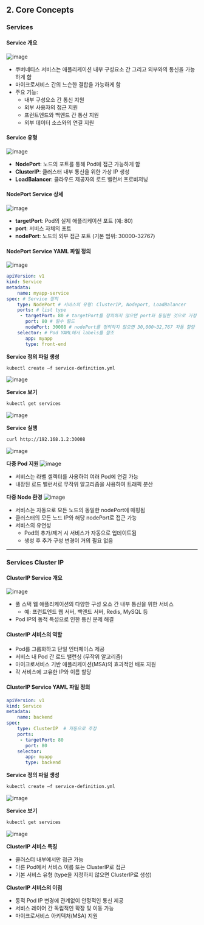 ## 2. Core Concepts

### Services

#### Service 개요
![image](https://github.com/seonwook97/Certificate/assets/92377162/300eff40-da48-495a-9cf8-c9b2af6f945a)
- 쿠버네티스 서비스는 애플리케이션 내부 구성요소 간 그리고 외부와의 통신을 가능하게 함
- 마이크로서비스 간의 느슨한 결합을 가능하게 함
- 주요 기능:
  - 내부 구성요소 간 통신 지원
  - 외부 사용자의 접근 지원
  - 프런트엔드와 백엔드 간 통신 지원
  - 외부 데이터 소스와의 연결 지원

#### Service 유형
![image](https://github.com/seonwook97/Certificate/assets/92377162/d08a77ea-8853-4b30-8ca0-4f96a8d6a5c0)
- **NodePort**: 노드의 포트를 통해 Pod에 접근 가능하게 함
- **ClusterIP**: 클러스터 내부 통신을 위한 가상 IP 생성
- **LoadBalancer**: 클라우드 제공자의 로드 밸런서 프로비저닝

#### NodePort Service 상세
![image](https://github.com/seonwook97/Certificate/assets/92377162/f8c3574c-3cb7-4805-889a-911f9daab7e7)
- **targetPort**: Pod의 실제 애플리케이션 포트 (예: 80)
- **port**: 서비스 자체의 포트
- **nodePort**: 노드의 외부 접근 포트 (기본 범위: 30000-32767)

#### NodePort Service YAML 파일 정의
![image](https://github.com/seonwook97/Certificate/assets/92377162/3dc2133c-da8a-4646-a938-531a1372e677)
```yaml
apiVersion: v1
kind: Service
metadata:
    name: myapp-service
spec: # Service 정의
    type: NodePort # 서비스의 유형: ClusterIP, Nodeport, LoadBalancer
    ports: # list type
     - targetPort: 80 # targetPort를 정의하지 않으면 port와 동일한 것으로 가정
       port: 80 # 필수 필드
       nodePort: 30008 # nodePort를 정의하지 않으면 30,000~32,767 자동 할당
    selector: # Pod YAML에서 labels를 참조
       app: myapp
       type: front-end
```

**Service 정의 파일 생성**
```sh
kubectl create –f service-definition.yml
```
![image](https://github.com/seonwook97/Certificate/assets/92377162/edcb0e6e-0083-416c-afec-f244a6b88c97)

**Service 보기**
```sh
kubectl get services
```
![image](https://github.com/seonwook97/Certificate/assets/92377162/66edf695-87ed-472e-bd2a-202635cd4297)

**Service 실행**
```sh
curl http://192.168.1.2:30008
```
![image](https://github.com/seonwook97/Certificate/assets/92377162/66533ce3-1639-4623-bd0d-22ce033f7a13)

**다중 Pod 지원**
![image](https://github.com/seonwook97/Certificate/assets/92377162/c2dd29ec-d38f-4aaa-8f62-39ee4c88d8f3)
- 서비스는 라벨 셀렉터를 사용하여 여러 Pod에 연결 가능
- 내장된 로드 밸런서로 무작위 알고리즘을 사용하여 트래픽 분산

**다중 Node 환경**
![image](https://github.com/seonwook97/Certificate/assets/92377162/297b6905-5288-484b-8a81-5dc1bafa7e50)
- 서비스는 자동으로 모든 노드의 동일한 nodePort에 매핑됨
- 클러스터의 모든 노드 IP와 해당 nodePort로 접근 가능
- 서비스의 유연성
  - Pod의 추가/제거 시 서비스가 자동으로 업데이트됨
  - 생성 후 추가 구성 변경이 거의 필요 없음

--- 

### Services Cluster IP

#### ClusterIP Service 개요
![image](https://github.com/user-attachments/assets/0a8cabf5-4679-41b6-a97e-3d51656adc87)
- 풀 스택 웹 애플리케이션의 다양한 구성 요소 간 내부 통신을 위한 서비스
  - 예: 프런트엔드 웹 서버, 백엔드 서버, Redis, MySQL 등
- Pod IP의 동적 특성으로 인한 통신 문제 해결

#### ClusterIP 서비스의 역할
- Pod를 그룹화하고 단일 인터페이스 제공
- 서비스 내 Pod 간 로드 밸런싱 (무작위 알고리즘)
- 마이크로서비스 기반 애플리케이션(MSA)의 효과적인 배포 지원
- 각 서비스에 고유한 IP와 이름 할당

#### ClusterIP Service YAML 파일 정의
```yaml
apiVersion: v1
kind: Service
metadata:
    name: backend
spec:
    type: ClusterIP  # 자동으로 추정
    ports:
     - targetPort: 80
       port: 80
    selector:
       app: myapp
       type: backend
```

**Service 정의 파일 생성**
```sh
kubectl create –f service-definition.yml
```
![image](https://github.com/user-attachments/assets/4f3d06e2-4e91-4291-8d80-dccacbbef623)

**Service 보기**
```sh
kubectl get services
```
![image](https://github.com/user-attachments/assets/08dbf300-d3af-464e-af7b-0e635e97a2b4)

**ClusterIP 서비스 특징**
- 클러스터 내부에서만 접근 가능
- 다른 Pod에서 서비스 이름 또는 ClusterIP로 접근
- 기본 서비스 유형 (type을 지정하지 않으면 ClusterIP로 생성)

**ClusterIP 서비스의 이점**
- 동적 Pod IP 변경에 관계없이 안정적인 통신 제공
- 서비스 레이어 간 독립적인 확장 및 이동 가능
- 마이크로서비스 아키텍처(MSA) 지원